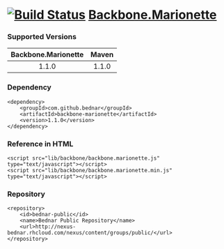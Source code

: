 [![Build Status](https://api.travis-ci.org/bednar/Backbone.Marionette.png?branch=master)](https://travis-ci.org/bednar/Backbone.Marionette) [Backbone.Marionette](https://github.com/marionettejs/backbone.marionette)
======

### Supported Versions

|   Backbone.Marionette  |   		Maven  	  |
|:----------------------:|:----------------------:|
|       1.1.0            |          1.1.0         |


### Dependency

    <dependency>
        <groupId>com.github.bednar</groupId>
        <artifactId>backbone-marionette</artifactId>
        <version>1.1.0</version>
    </dependency>

### Reference in HTML

    <script src="lib/backbone/backbone.marionette.js" type="text/javascript"></script>
    <script src="lib/backbone/backbone.marionette.min.js" type="text/javascript"></script>
    
### Repository

    <repository>
        <id>bednar-public</id>
        <name>Bednar Public Repository</name>
        <url>http://nexus-bednar.rhcloud.com/nexus/content/groups/public/</url>
    </repository>
